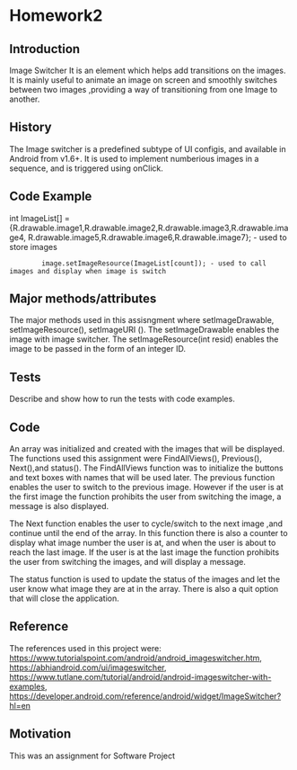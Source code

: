 # Homework2

## Introduction

Image Switcher
It is an element which helps add transitions on the images. It is mainly useful to animate an image on screen and smoothly switches between two images ,providing a way of transitioning from one Image to another.

## History
The Image switcher is a predefined subtype of UI configis, and available in Android from v1.6+.  It is used to implement numberious images in a sequence, and is triggered using onClick. 

## Code Example

 int ImageList[] = {R.drawable.image1,R.drawable.image2,R.drawable.image3,R.drawable.image4,
            R.drawable.image5,R.drawable.image6,R.drawable.image7}; - used to store images
            
            image.setImageResource(ImageList[count]); - used to call images and display when image is switch

##  Major methods/attributes 

The major methods used in this assisngment where setImageDrawable, setImageResource(), setImageURI ().  The setImageDrawable enables the image with image switcher.  The setImageResource(int resid) enables the image to be  passed in the form of an integer ID.  

## Tests

Describe and show how to run the tests with code examples.

## Code
An array was initialized and created with the images that will be displayed.  The functions used this assignment were FindAllViews(), Previous(), Next(),and status().  The FindAllViews function was to initialize the buttons and text boxes with names that will be used later.  The previous function enables the user to switch to the previous image.  However if the user is at the first image the function prohibits the user from switching the image, a message is also displayed.  

The Next function enables the user to cycle/switch to the next image  ,and continue until the end of the array.  In this function there is also a counter to display what image number the user is at, and when the user is about to reach the last image.  If the user is at the last image the function prohibits the user from switching the images, and will display a message. 

The status function is used to update the status of the images and let the user know what image they are at in the array.  There is also a quit option that will close the application.        

## Reference
The references used in this project were:
https://www.tutorialspoint.com/android/android_imageswitcher.htm,
https://abhiandroid.com/ui/imageswitcher,
https://www.tutlane.com/tutorial/android/android-imageswitcher-with-examples,
https://developer.android.com/reference/android/widget/ImageSwitcher?hl=en

## Motivation
This was an assignment for Software Project
